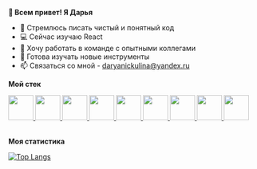 **👋 Всем привет! Я Дарья**

- 👀 Стремлюсь писать чистый и понятный код
- 💻 Сейчас изучаю React
- 🤝 Хочу работать в команде с опытными коллегами
- 📖 Готова изучать новые инструменты
- 📫 Связаться со мной - daryanickulina@yandex.ru


**Мой стек**

<a href="https://html5book.ru/html-html5/">
  <img src="https://user-images.githubusercontent.com/75899222/173441246-d915c8ea-81ba-4fdb-a30a-a6ac71daa385.png" width="50">
</a>
<a href="https://html5book.ru/css-css3/">
  <img src="https://user-images.githubusercontent.com/75899222/173441263-8088e1b0-4966-42b3-b6c1-6aa0282dd91c.png" width="50">
</a>
<a href="https://ru.bem.info/">
  <img src="https://user-images.githubusercontent.com/75899222/173562094-212a5aa3-d49b-486b-bf00-c227754cb2af.png" width="50">
</a>
<a href="https://262.ecma-international.org/">
  <img src="https://user-images.githubusercontent.com/75899222/173441505-ba57d952-cfa5-44f3-ba04-2307ce9a8877.png" width="50">
</a>
<a href="https://code.visualstudio.com/">
  <img src="https://user-images.githubusercontent.com/75899222/173442096-367e7b86-dc65-4855-a69b-bd0bf38bfca8.png" width="50">
</a>
<a href="https://git-scm.com/">
  <img src="https://user-images.githubusercontent.com/75899222/173441841-0f1107be-7fc1-44d3-90fa-e8ff91d977c5.png" width="50">
</a>
<a href="https://github.com/">
  <img src="https://user-images.githubusercontent.com/75899222/173441535-e83d69f8-4b04-4c36-800d-48873b0cb7cd.png" width="50">
</a>
<a href="https://webpack.js.org/">
  <img src="https://user-images.githubusercontent.com/75899222/173440666-ca02d260-096f-4510-b717-1a28d6c88665.png" width="50">
</a>
<a href="https://ru.reactjs.org/">
  <img src="https://user-images.githubusercontent.com/75899222/173441906-db80f4af-405c-4962-83fa-09d05cf1e57a.png" width="50">
</a>       <br/>
 <br/>

**Моя статистика**

[![Top Langs](https://github-readme-stats.vercel.app/api/top-langs/?username=N-Daria&layout=compact)](https://github.com/N-Daria)
